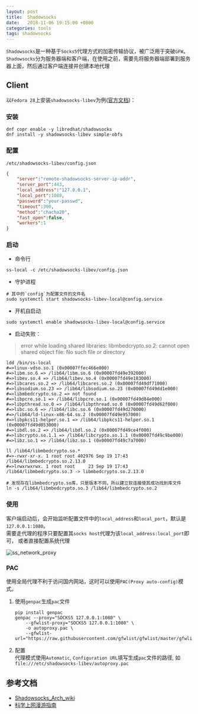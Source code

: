 ```yaml
---
layout: post
title:  Shadowsocks
date:   2018-11-06 19:15:00 +0800
categories: tools
tags: shadowsocks
---
```


`Shadowsocks`是一种基于`Socks5`代理方式的加密传输协议，被广泛用于突破`GFW`。  
`Shadowsocks`分为服务器端和客户端，在使用之前，需要先将服务器端部署到服务器上面，然后通过客户端连接并创建本地代理

## Client

以`Fedora 28`上安装`shadowsocks-libev`为例([官方文档][shadowsocks-libev-fedora-copr])：

### 安装

```shell
dnf copr enable -y libredhat/shadowsocks
dnf install -y shadowsocks-libev simple-obfs
```

[shadowsocks-libev-fedora-copr]: https://copr.fedorainfracloud.org/coprs/outman/shadowsocks-libev/

### 配置

`/etc/shadowsocks-libev/config.json`

```json
{
	"server":"remote-shadowsocks-server-ip-addr",
	"server_port":443,
	"local_address":"127.0.0.1",
	"local_port":1080,
	"password":"your-passwd",
	"timeout":300,
	"method":"chacha20",
	"fast_open":false,
	"workers":1
}
```

### 启动

* 命令行

```shell
ss-local -c /etc/shadowsocks-libev/config.json
```

* 守护进程

```shell
# 其中的`config`为配置文件的文件名
sudo systemctl start shadowsocks-libev-local@config.service
```

* 开机自启动

```shell
sudo systemctl enable shadowsocks-libev-local@config.service
```

* 启动失败：

> error while loading shared libraries: libmbedcrypto.so.2:
> cannot open shared object file: No such file or directory

```shell
ldd /bin/ss-local
#=>linux-vdso.so.1 (0x00007ffec466e000)
#=>libm.so.6 => /lib64/libm.so.6 (0x00007fd49e392000)
#=>libev.so.4 => /lib64/libev.so.4 (0x00007fd49e183000)
#=>libcares.so.2 => /lib64/libcares.so.2 (0x00007fd49df71000)
#=>libsodium.so.23 => /lib64/libsodium.so.23 (0x00007fd49dd1e000)
#=>libmbedcrypto.so.2 => not found
#=>libpcre.so.1 => /lib64/libpcre.so.1 (0x00007fd49d84e000)
#=>libpthread.so.0 => /lib64/libpthread.so.0 (0x00007fd49d62f000)
#=>libc.so.6 => /lib64/libc.so.6 (0x00007fd49d270000)
#=>/lib64/ld-linux-x86-64.so.2 (0x00007fd49e957000)
#=>libpkcs11-helper.so.1 => /lib64/libpkcs11-helper.so.1 (0x00007fd49d053000)
#=>libdl.so.2 => /lib64/libdl.so.2 (0x00007fd49ce4f000)
#=>libcrypto.so.1.1 => /lib64/libcrypto.so.1.1 (0x00007fd49c9be000)
#=>libz.so.1 => /lib64/libz.so.1 (0x00007fd49c7a7000)

ll /lib64/libmbedcrypto.so.*
#=>-rwxr-xr-x. 1 root root 402976 Sep 19 17:43 /lib64/libmbedcrypto.so.2.13.0
#=>lrwxrwxrwx. 1 root root     23 Sep 19 17:43 /lib64/libmbedcrypto.so.3 -> libmbedcrypto.so.2.13.0

# 发现存在libmbedcrypto.so库，只是版本不同，所以建立软连接使其成功找到库文件
ln -s /lib64/libmbedcrypto.so.3 /lib64/libmbedcrypto.so.2
```

### 使用

客户端启动后，会开始监听配置文件中的`local_address`和`local_port`，默认是`127.0.0.1:1080`。  
需要走代理的程序只要配置其`socks host`代理为该`local_address:local_port`即可，
或者直接配置系统代理

![ss_network_proxy](https://imgur.com/9bDnZTI.png)

### PAC

使用全局代理不利于访问国内网站，这时可以使用`PAC(Proxy auto-config)`模式。  

1. 使用`genpac`生成`pac`文件

	```shell
	pip install genpac
	genpac --proxy="SOCKS5 127.0.0.1:1080" \
		--gfwlist-proxy="SOCKS5 127.0.0.1:1080" \
		-o autoproxy.pac \
		--gfwlist-url="https://raw.githubusercontent.com/gfwlist/gfwlist/master/gfwlist.txt"
	```

2. 配置  
	代理模式使用`Automatic`, `Configuration URL`填写生成`pac`文件的路径, 如`file:///etc/shadowsocks-libev/autoproxy.pac`

## 参考文档

* [Shadowsocks_Arch_wiki](https://wiki.archlinux.org/index.php/Shadowsocks_(%E7%AE%80%E4%BD%93%E4%B8%AD%E6%96%87))
* [科学上网漫游指南](https://lvii.gitbooks.io/outman/content/)
